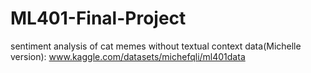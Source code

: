 # ML401-Final-Project
sentiment analysis of cat memes without textual context
data(Michelle version): www.kaggle.com/datasets/michefqli/ml401data
